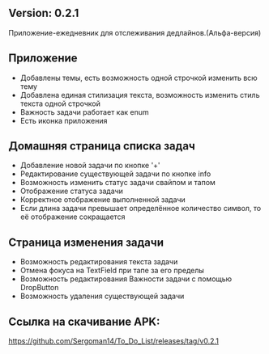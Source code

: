 ## Version: 0.2.1

Приложение-ежедневник для отслеживания дедлайнов.(Альфа-версия)

## Приложение
* Добавлены темы, есть возможность одной строчкой изменить всю тему
* Добавлена единая стилизация текста, возможность изменить стиль текста одной строчкой
* Важность задачи работает как enum
* Есть иконка приложения

## Домашняя страница списка задач

* Добавление новой задачи по кнопке '+'
* Редактирование существующей задачи по кнопке info
* Возможность изменить статус задачи свайпом и тапом
* Отображение статуса задачи
* Корректное отображение выполненной задачи
* Если длина задачи превышает определённое количество символ, то её отображение сокращается

## Страница изменения задачи

* Возможность редактирования текста задачи
* Отмена фокуса на TextField при тапе за его пределы
* Возможность редактирования Важности задачи с помощью DropButton
* Возможность удаления существующей задачи

## Ссылка на скачивание APK:
https://github.com/Sergoman14/To_Do_List/releases/tag/v0.2.1